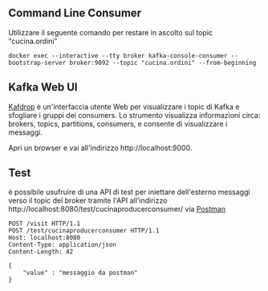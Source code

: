 ## Command Line Consumer
Utilizzare il seguente comando per restare in ascolto sul topic "cucina.ordini"
```shell
docker exec --interactive --tty broker kafka-console-consumer --bootstrap-server broker:9092 --topic "cucina.ordini" --from-beginning
```

## Kafka Web UI
[Kafdrop](https://github.com/obsidiandynamics/kafdrop) è un'interfaccia utente Web per visualizzare i topic di Kafka
e sfogliare i gruppi dei consumers.
Lo strumento visualizza informazioni circa: brokers, topics, partitions, consumers, e consente di visualizzare i messaggi.

Apri un browser e vai all'indirizzo http://localhost:9000.

## Test 
è possibile usufruire di una API di test per iniettare dell'esterno messaggi verso 
il topic del broker tramite l'API all'indirizzo http://localhost:8080/test/cucinaproducerconsumer/ 
via [Postman](https://web.postman.co//)
```http request
POST /visit HTTP/1.1
POST /test/cucinaproducerconsumer HTTP/1.1
Host: localhost:8080
Content-Type: application/json
Content-Length: 42

{
    "value" : "messaggio da postman"
}
``` 

